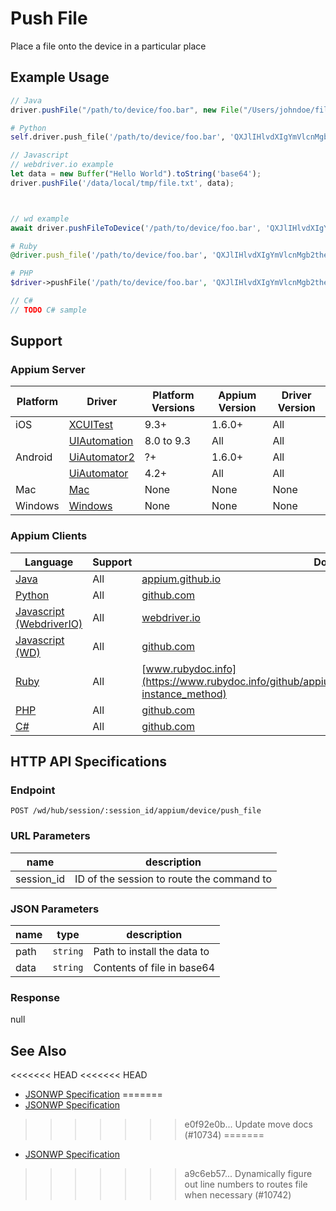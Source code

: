 # Push File

Place a file onto the device in a particular place
## Example Usage

```java
// Java
driver.pushFile("/path/to/device/foo.bar", new File("/Users/johndoe/files/foo.bar"));

```

```python
# Python
self.driver.push_file('/path/to/device/foo.bar', 'QXJlIHlvdXIgYmVlcnMgb2theT8=');

```

```javascript
// Javascript
// webdriver.io example
let data = new Buffer("Hello World").toString('base64');
driver.pushFile('/data/local/tmp/file.txt', data);



// wd example
await driver.pushFileToDevice('/path/to/device/foo.bar', 'QXJlIHlvdXIgYmVlcnMgb2theT8=');

```

```ruby
# Ruby
@driver.push_file('/path/to/device/foo.bar', 'QXJlIHlvdXIgYmVlcnMgb2theT8=')

```

```php
# PHP
$driver->pushFile('/path/to/device/foo.bar', 'QXJlIHlvdXIgYmVlcnMgb2theT8=');

```

```csharp
// C#
// TODO C# sample

```



## Support

### Appium Server

|Platform|Driver|Platform Versions|Appium Version|Driver Version|
|--------|----------------|------|--------------|--------------|
| iOS | [XCUITest](/docs/en/drivers/ios-xcuitest.md) | 9.3+ | 1.6.0+ | All |
|  | [UIAutomation](/docs/en/drivers/ios-uiautomation.md) | 8.0 to 9.3 | All | All |
| Android | [UiAutomator2](/docs/en/drivers/android-uiautomator2.md) | ?+ | 1.6.0+ | All |
|  | [UiAutomator](/docs/en/drivers/android-uiautomator.md) | 4.2+ | All | All |
| Mac | [Mac](/docs/en/drivers/mac.md) | None | None | None |
| Windows | [Windows](/docs/en/drivers/windows.md) | None | None | None |

### Appium Clients

|Language|Support|Documentation|
|--------|-------|-------------|
|[Java](https://github.com/appium/java-client/releases/latest)| All |  [appium.github.io](https://appium.github.io/java-client/io/appium/java_client/android/PushesFiles.html#pushFile-java.lang.String-java.io.File-)  |
|[Python](https://github.com/appium/python-client/releases/latest)| All |  [github.com](https://github.com/appium/python-client/blob/master/appium/webdriver/webdriver.py#L515)  |
|[Javascript (WebdriverIO)](http://webdriver.io/index.html)| All |  [webdriver.io](http://webdriver.io/api/mobile/pushFile.html)  |
|[Javascript (WD)](https://github.com/admc/wd/releases/latest)| All |  [github.com](https://github.com/admc/wd/blob/master/lib/commands.js#L2640)  |
|[Ruby](https://github.com/appium/ruby_lib/releases/latest)| All |  [www.rubydoc.info](https://www.rubydoc.info/github/appium/ruby_lib_core/Appium/Core/Device#push_file-instance_method)  |
|[PHP](https://github.com/appium/php-client/releases/latest)| All |  [github.com](https://github.com/appium/php-client/)  |
|[C#](https://github.com/appium/appium-dotnet-driver/releases/latest)| All |  [github.com](https://github.com/appium/appium-dotnet-driver/)  |

## HTTP API Specifications

### Endpoint

`POST /wd/hub/session/:session_id/appium/device/push_file`

### URL Parameters

|name|description|
|----|-----------|
|session_id|ID of the session to route the command to|

### JSON Parameters

|name|type|description|
|----|----|-----------|
| path | `string` | Path to install the data to |
| data | `string` | Contents of file in base64 |

### Response

null

## See Also

<<<<<<< HEAD
<<<<<<< HEAD
* [JSONWP Specification](https://github.com/appium/appium-base-driver/blob/master/lib/protocol/routes.js#L460)
=======
* [JSONWP Specification](https://github.com/appium/appium-base-driver/blob/master/lib/protocol/routes.js#L387)
>>>>>>> e0f92e0b... Update move docs (#10734)
=======
* [JSONWP Specification](https://github.com/appium/appium-base-driver/blob/master/lib/protocol/routes.js#L460)
>>>>>>> a9c6eb57... Dynamically figure out line numbers to routes file when necessary (#10742)
